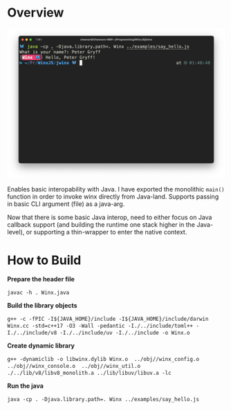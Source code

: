 # Overview

![jni](../docs/images/jni.png)

Enables basic interopability with Java. I have exported the monolithic `main()` function in order to invoke winx directly from Java-land. Supports passing in basic CLI argument (file) as a java-arg. 

Now that there is some basic Java interop, need to either focus on Java callback support (and building the runtime one stack higher in the Java-level), or supporting a thin-wrapper to enter the native context. 

# How to Build

**Prepare the header file**

```
javac -h . Winx.java
```

**Build the library objects**

```
g++ -c -fPIC -I${JAVA_HOME}/include -I${JAVA_HOME}/include/darwin Winx.cc -std=c++17 -O3 -Wall -pedantic -I./../include/toml++ -I./../include/v8 -I./../include/uv -I./../include -o Winx.o 
```

**Create dynamic library**

```
g++ -dynamiclib -o libwinx.dylib Winx.o  ../obj//winx_config.o  ../obj//winx_console.o  ../obj//winx_util.o ./../lib/v8/libv8_monolith.a ../lib/libuv/libuv.a -lc
```

**Run the java**

```
java -cp . -Djava.library.path=. Winx ../examples/say_hello.js
```